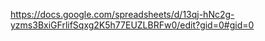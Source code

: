 https://docs.google.com/spreadsheets/d/13qj-hNc2g-yzms3BxiGFrlifSqxg2K5h77EUZLBRFw0/edit?gid=0#gid=0
